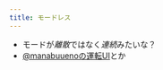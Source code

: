 ```yaml
---
title: モードレス
---
```


* モードが*離散*ではなく*連続*みたいな？
* [@manabuuenoの運転UI](@manabuueno%E3%81%AE%E9%81%8B%E8%BB%A2UI.md)とか
